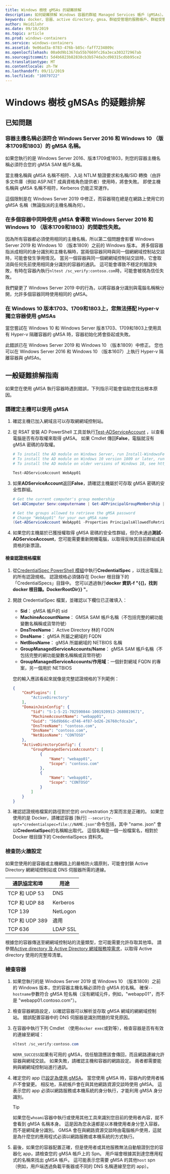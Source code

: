```yaml
---
title: Windows 樹枝 gMSAs 的疑難排解
description: 如何疑難排解 Windows 容器的群組 Managed Services 帳戶（gMSAs）。
keywords: docker、容器、active directory、gmsa、群組受管理的服務帳戶、群組受管理的服務帳戶、疑難排解、疑難排解
author: Heidilohr
ms.date: 09/10/2019
ms.topic: article
ms.prod: windows-containers
ms.service: windows-containers
ms.assetid: 9e06ad3a-0783-476b-b85c-faff7234809c
ms.openlocfilehash: 00a0d9b1367da55b7669fc26a3eca303272967ab
ms.sourcegitcommit: 5d4b6823b82838cb3b574da3cd98315cdbb95ce2
ms.translationtype: MT
ms.contentlocale: zh-TW
ms.lasthandoff: 09/11/2019
ms.locfileid: "10079722"
---
```

# <a name="troubleshoot-gmsas-for-windows-containers"></a>Windows 樹枝 gMSAs 的疑難排解

## <a name="known-issues"></a>已知問題

### <a name="container-hostname-must-match-the-gmsa-name-for-windows-server-2016-and-windows-10-versions-1709-and-1803"></a>容器主機名稱必須符合 Windows Server 2016 和 Windows 10 （版本1709和1803）的 gMSA 名稱。

如果您執行的是 Windows Server 2016、版本1709或1803，則您的容器主機名稱必須符合您的 gMSA SAM 帳戶名稱。

當主機名稱與 gMSA 名稱不相符、入站 NTLM 驗證要求和名稱/SID 轉換（由許多文件庫（例如 ASP.NET 成員資格角色提供者）使用時，將會失敗。 即使主機名稱與 gMSA 名稱不相符，Kerberos 仍能正常運作。

這個限制是在 Windows Server 2019 中修正，而容器現在總是在網路上使用它的 gMSA 名稱（無論指派的主機名稱為何）。

### <a name="using-a-gmsa-with-more-than-one-container-simultaneously-leads-to-intermittent-failures-on-windows-server-2016-and-windows-10-versions-1709-and-1803"></a>在多個容器中同時使用 gMSA 會導致 Windows Server 2016 和 Windows 10 （版本1709和1803）的間歇性失敗。

因為所有容器都必須使用相同的主機名稱，所以第二個問題會影響 Windows Server 2019 和 Windows 10 （版本1809）之前的 Windows 版本。 將多個容器指派成相同的身分識別和主機名稱時，當兩個容器同時與同一個網網域控制站交談時，可能會發生爭用情況。 當另一個容器與同一個網網域控制站交談時，它會取消與任何先前使用相同身分識別的容器的通訊。 這可能會導致不穩定的驗證失敗，有時在容器內執行`nltest /sc_verify:contoso.com`時，可能會被視為信任失敗。

我們變更了 Windows Server 2019 中的行為，以將容器身分識別與電腦名稱稱分開，允許多個容器同時使用相同的 gMSA。

### <a name="you-cant-use-gmsas-with-hyper-v-isolated-containers-on-windows-10-versions-1703-1709-and-1803"></a>在 Windows 10 版本1703、1709和1803上，您無法搭配 Hyper-v 獨立容器使用 gMSAs

當您嘗試在 Windows 10 和 Windows Server 版本1703、1709和1803上使用具有 Hyper-v 隔離容器的 gMSA 時，容器初始化將會掛起或失敗。

此錯誤已在 Windows Server 2019 和 Windows 10 （版本1809）中修正。 您也可以在 Windows Server 2016 和 Windows 10 （版本1607）上執行 Hyper-v 隔離容器與 gMSAs。

## <a name="general-troubleshooting-guidance"></a>一般疑難排解指南

如果您在使用 gMSA 執行容器時遇到錯誤，下列指示可能會協助您找出根本原因。

### <a name="make-sure-the-host-can-use-the-gmsa"></a>請確定主機可以使用 gMSA

1. 確認主機已加入網域且可以存取網網域控制站。
2. 從 RSAT 安裝 AD PowerShell 工具並執行[Test-ADServiceAccount](https://docs.microsoft.com/powershell/module/activedirectory/test-adserviceaccount) ，以查看電腦是否有存取權來取得 gMSA。 如果 Cmdlet 傳回**False**，電腦就沒有 gMSA 密碼的存取權。

    ```powershell
    # To install the AD module on Windows Server, run Install-WindowsFeature RSAT-AD-PowerShell
    # To install the AD module on Windows 10 version 1809 or later, run Add-WindowsCapability -Online -Name 'Rsat.ActiveDirectory.DS-LDS.Tools~~~~0.0.1.0'
    # To install the AD module on older versions of Windows 10, see https://aka.ms/rsat

    Test-ADServiceAccount WebApp01
    ```

3. 如果**ADServiceAccount**返回**False**，請確認主機屬於可存取 gMSA 密碼的安全性群組。

    ```powershell
    # Get the current computer's group membership
    Get-ADComputer $env:computername | Get-ADPrincipalGroupMembership | Select-Object DistinguishedName

    # Get the groups allowed to retrieve the gMSA password
    # Change "WebApp01" for your own gMSA name
    (Get-ADServiceAccount WebApp01 -Properties PrincipalsAllowedToRetrieveManagedPassword).PrincipalsAllowedToRetrieveManagedPassword
    ```

4. 如果您的主機屬於已獲授權取得 gMSA 密碼的安全性群組，但仍未通過**測試-ADServiceAccount**，您可能需要重新開機電腦，以取得反映其目前群組成員資格的新票證。

#### <a name="check-the-credential-spec-file"></a>檢查認證規格檔案

1. 從[CredentialSpec PowerShell 模組](https://aka.ms/credspec)中執行**CredentialSpec** ，以找出電腦上的所有認證規格。 認證規格必須儲存在 Docker 根目錄下的「CredentialSpecs」目錄中。 您可以透過執行**docker 資訊-f "{{]，找到 docker 根目錄。DockerRootDir}} "**。
2. 開啟 CredentialSpec 檔案，並確認以下欄位已正確填入：
    - **Sid**： gMSA 帳戶的 sid
    - **MachineAccountName**： GMSA SAM 帳戶名稱（不包括完整的網功能變數名稱稱或貨幣符號）
    - **DnsTreeName**： Active Directory 林的 FQDN
    - **DnsName**： gMSA 所屬之網域的 FQDN
    - **NetBiosName**： gMSA 所屬網域的 NETBIOS 名稱
    - **GroupManagedServiceAccounts/Name**： gMSA SAM 帳戶名稱（不包括完整的網功能變數名稱稱或貨幣符號）
    - **GroupManagedServiceAccounts/作用域**：一個針對網域 FQDN 的專案，另一個用於 NETBIOS

    您的輸入應該看起來就像是完整認證規格的下列範例：

    ```json
    {
        "CmsPlugins": [
            "ActiveDirectory"
        ],
        "DomainJoinConfig": {
            "Sid": "S-1-5-21-702590844-1001920913-2680819671",
            "MachineAccountName": "webapp01",
            "Guid": "56d9b66c-d746-4f87-bd26-26760cfdca2e",
            "DnsTreeName": "contoso.com",
            "DnsName": "contoso.com",
            "NetBiosName": "CONTOSO"
        },
        "ActiveDirectoryConfig": {
            "GroupManagedServiceAccounts": [
                {
                    "Name": "webapp01",
                    "Scope": "contoso.com"
                },
                {
                    "Name": "webapp01",
                    "Scope": "CONTOSO"
                }
            ]
        }
    }
    ```

3. 確認認證規格檔案的路徑對於您的 orchestration 方案而言是正確的。 如果您使用的是 Docker，請確認容器 [執行] `--security-opt="credentialspec=file://NAME.json"`命令包括，其中 "name. json" 會以**CredentialSpec**的名稱輸出取代。 這個名稱是一個一般檔案名，相對於 Docker 根目錄下的 CredentialSpecs 資料夾。

### <a name="check-the-firewall-configuration"></a>檢查防火牆設定

如果您使用的是容器或主機網路上的嚴格防火牆原則，可能會封鎖 Active Directory 網網域控制站或 DNS 伺服器所需的連線。

| 通訊協定和埠 | 用途 |
|-------------------|---------|
| TCP 和 UDP 53 | DNS |
| TCP 和 UDP 88 | Kerberos |
| TCP 139 | NetLogon |
| TCP 和 UDP 389 | 適用 |
| TCP 636 | LDAP SSL |

根據您的容器傳送至網網域控制站的流量類型，您可能需要允許存取其他埠。
請參閱[Active directory 及 Active Directory 網域服務埠需求](https://docs.microsoft.com/previous-versions/windows/it-pro/windows-server-2008-R2-and-2008/dd772723(v=ws.10)#communication-to-domain-controllers)，以取得 Active directory 使用的完整埠清單。

### <a name="check-the-container"></a>檢查容器

1. 如果您執行的是 Windows Server 2019 或 Windows 10 （版本1809）之前的 Windows 版本，您的容器主機名稱必須符合 gMSA 的名稱。 確保`--hostname`參數符合 gMSA 短名稱（沒有網域元件，例如，"webapp01"，而不是 "webapp01.contoso.com"）。

2. 檢查容器網路設定，以確認容器可以解析並存取 gMSA 網域的網網域控制站。 錯誤配置容器中的 DNS 伺服器是識別問題的常見原因。

3. 在容器中執行下列 Cmdlet （使用`docker exec`或對等），檢查容器是否有有效的連線至網域：

    ```powershell
    nltest /sc_verify:contoso.com
    ```

    `NERR_SUCCESS`如果有可用的 gMSA，信任驗證應該會傳回，而且網路連線允許容器與網域交談。 如果失敗，請確認主機和容器的網路設定。 兩者都需要能夠與網網域控制站進行通訊。

4. 確定您的 app 已[設定為使用 gMSA](gmsa-configure-app.md)。 當您使用 gMSA 時，容器內的使用者帳戶不會變更。 相反地，系統帳戶會在與其他網路資源交談時使用 gMSA。 這表示您的 app 必須以網路服務或本機系統的身分執行，才能利用 gMSA 身分識別。

    > [!TIP]
    > 如果您在`whoami`容器中執行或使用其他工具來識別您目前的使用者內容，就不會看到 gMSA 名稱本身。 這是因為您永遠都是以本機使用者身分登入容器，而不是網域身分識別。 GMSA 會在與網路資源交談時由電腦帳戶使用，這就是為什麼您的應用程式必須以網路服務或本機系統的方式執行。

5. 最後，如果您的容器配置正確，但是使用者或其他服務無法自動驗證到您的容器化 app，請檢查您的 gMSA 帳戶上的 Spn。 用戶端會根據其到達您應用程式的名稱來找出 gMSA 帳戶。 這可能表示您需要 gMSA 的其他`host` spn （例如，用戶端透過負載平衡器或不同的 DNS 名稱連線至您的 app）。
